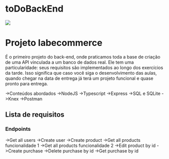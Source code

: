 # toDoBackEnd


<img src="https://i.imgur.com/aa19SZ2.png" />



<h1>Projeto labecommerce</h1>

É o primeiro projeto do back-end, onde praticamos toda a base de criação de uma API vinculada a um banco de dados real.
Ele tem uma particularidade: seus requisitos são implementados ao longo dos exercícios da tarde. Isso significa que caso você siga o desenvolvimento das aulas, quando chegar na data de entrega já terá um projeto funcional e quase pronto para entrega.

->Conteúdos abordados
->NodeJS
->Typescript
->Express
->SQL e SQLite
->Knex
->Postman


<h2>Lista de requisitos</h2>
<h3>Endpoints</h3>

->Get all users
->Create user
->Create product
->Get all products funcionalidade 1
->Get all products funcionalidade 2
->Edit product by id
->Create purchase
->Delete purchase by id
->Get purchase by id
